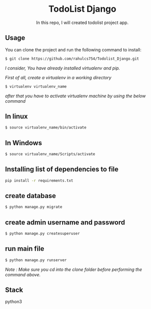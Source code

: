 
<div align="center"><h1> TodoList Django  </h1> </div>
<div align="center"> In this repo, I will created todolist project app. </div>


Usage
-------
You can clone the project and run the following command to install: 

```bash
$ git clone https://github.com/rahulcs754/Todolist_Django.git
```

*I consider, You have already installed virtualenv and pip.*

*First of all, create a virtualenv in a working directory*

```bash
$ virtualenv virtualenv_name
```
*after that you have to activate virtualenv machine by using the below command*

In linux
--------
```bash
$ source virtualenv_name/bin/activate
```
In Windows
------------
```bash
$ source virtualenv_name/Scripts/activate
```


 Installing list of dependencies to file
-----------------------------------------
```bash
pip install -r requirements.txt
```

create database  
-----------------
```bash
$ python manage.py migrate
```

 create admin username and password
------------------------------------
```bash
$ python manage.py createsuperuser
```

run main file 
-------------
```bash
$ python manage.py runserver
```

*Note  : Make sure you cd into the *clone* folder before performing the command above.*


Stack
------
python3



